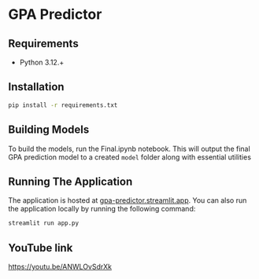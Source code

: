 # GPA Predictor

## Requirements

- Python 3.12.+

## Installation

```bash
pip install -r requirements.txt
```

## Building Models

To build the models, run the Final.ipynb notebook. This will output the final GPA prediction model to a created `model`
folder along with essential utilities

## Running The Application

The application is hosted at [gpa-predictor.streamlit.app](https://gpa-predictor.streamlit.app/). You can also run the
application locally by running the following command:

```bash
streamlit run app.py
```

## YouTube link

https://youtu.be/ANWLOvSdrXk
